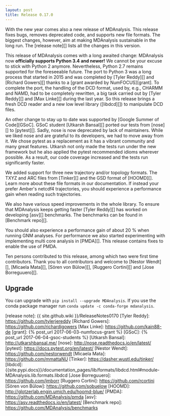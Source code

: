 ```yaml
---
layout: post
title: Release 0.17.0
---
```


With the new year comes also a new release of MDAnalysis.
This release fixes bugs, removes deprecated code, and supports new file formats. 
The biggest changes, however, aim at making MDAnalysis sustainable in the long run. 
The [release note][] lists all the changes in this version.

This release of MDAnalysis comes with a long awaited change: 
MDAnalysis now **officially supports Python 3.4 and newer!** 
We cannot be your excuse to stick with Python 2 anymore. 
Nevertheless, Python 2.7 remains supported for the foreseeable future. 
The port to Python 3 was a long process that started in 2015 and was completed by [Tyler Reddy][] and [Richard Gowers][] thanks to a [grant awarded by NumFOCUS][grant]. 
To complete the port, the handling of the DCD format, used by, e.g., CHARMM and NAMD, had to be completely rewritten, a big task carried out by [Tyler Reddy][] and [Max Linke][] during the last year. 
So this release brings a fresh DCD reader and a new low level library ([libdcd][]) to manipulate DCD files.

An other change to stay up to date was supported by [Google Summer of Code][GSoC]. 
GSoC student [Utkarsh Bansal][] ported our tests from [nose][] to [pytest][]. 
Sadly, nose is now deprecated by lack of maintainers. 
While we liked nose and are grateful to its developers, we had to move away from it. 
We chose pytest as a replacement as it has a vibrant community and many great features. 
Utkarsh not only made the tests run under the new framework but he also applied the pytest recommended idioms wherever possible. 
As a result, our code coverage increased and the tests run significantly faster. 

We added support for three new trajectory and/or topology formats. 
The TXYZ and ARC files from [Tinker][] and the GSD format of [HOOMD][].
Learn more about these file formats in our documentation. 
If instead your prefer Amber's netcdf4 trajectories, you should experience a performance gain when reading such trajectories. 

We also have various speed improvements in the whole library.
To ensure that MDAnalysis keeps getting faster [Tyler Reddy][] has worked on developing [asv][] benchmarks.
The benchmarks can be found in [Benchmark repo][].

You should also experience a performance gain of about 20 % when running GNM analyses.
For performance we also started experimenting with implementing multi core analysis in [PMDA][].
This release contains fixes to enable the use of PMDA.

Ten persons contributed to this release, among which two were first time contributors. 
Thank you to all contributors and welcome to [Nestor Wendt][], [Micaela Mata][], [Sören von Bülow][], [Ruggero Cortini][] and [Jose Borreguuero][].

## Upgrade

You can upgrade with `pip install --upgrade MDAnalysis`. If you use the conda package manager run `conda update -c conda-forge mdanalysis`.

[release note]: {{ site.github.wiki }}/ReleaseNotes0170
[Tyler Reddy]: https://github.com/tylerjereddy
[Richard Gowers]: https://github.com/richardjgowers
[Max Linke]: https://github.com/kain88-de
[grant]: {% post_url 2017-06-03-numfocus-grant %}
[GSoC]: {% post_url 2017-06-04-gsoc-students %}
[Utkarsh Bansal]: http://utkarshbansal.me/
[nose]: http://nose.readthedocs.io/en/latest/
[pytest]: https://docs.pytest.org/en/latest/
[Nestor Wendt]: https://github.com/nestorwendt
[Micaela Mata]: https://github.com/mmattaNU
[Tinker]: https://dasher.wustl.edu/tinker/
[libdcd]: {{site.pypi.docs}}/documentation_pages/lib/formats/libdcd.html#module-MDAnalysis.lib.formats.libdcd
[Jose Borreguuero]: https://github.com/jmborr
[Ruggero Cortini]: https://github.com/rcortini
[Sören von Bülow]: https://github.com/sobuelow
[HOOMD]: http://glotzerlab.engin.umich.edu/hoomd-blue/
[PMDA]: https://github.com/MDAnalysis/pmda
[asv]: https://asv.readthedocs.io/en/latest/
[Benchmark repo]: https://github.com/MDAnalysis/benchmarks

